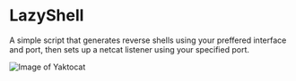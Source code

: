 # LazyShell

A simple script that generates reverse shells using your preffered interface and port, then sets up a netcat listener using your specified port.


![Image of Yaktocat](https://i.imgur.com/ixOh4gJ.png)

